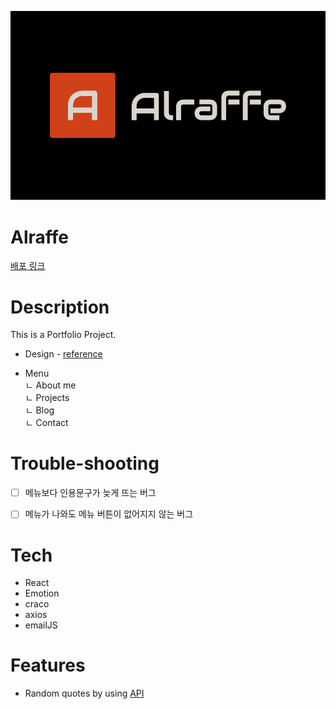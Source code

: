 ![logo Image](/public/faviconio-logo/logo.png "Optional title")

# Alraffe

[배포 링크](https://main.d3ozkh575yk4xd.amplifyapp.com)

# Description

This is a Portfolio Project.

- Design - [reference](https://dribbble.com/shots/17715862-Architect-Interior-design-Website-Video-08)

- Menu  
   ㄴ About me  
   ㄴ Projects  
   ㄴ Blog  
   ㄴ Contact

# Trouble-shooting
- [ ] 메뉴보다 인용문구가 늦게 뜨는 버그
- [ ] 메뉴가 나와도 메뉴 버튼이 없어지지 않는 버그
 
 
# Tech

- React
- Emotion
- craco
- axios
- emailJS

# Features

- Random quotes by using [API](https://favqs.com/api)

